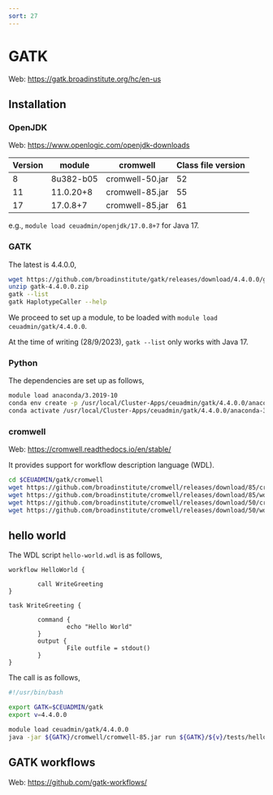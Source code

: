 ```yaml
---
sort: 27
---
```


# GATK

Web: <https://gatk.broadinstitute.org/hc/en-us>

## Installation

### OpenJDK

Web: <https://www.openlogic.com/openjdk-downloads>

| Version | module    | cromwell        | Class file version |
| ------- | --------- | --------------- | ------------------ |
| 8       | 8u382-b05 | cromwell-50.jar | 52                 |
| 11      | 11.0.20+8 | cromwell-85.jar | 55                 |
| 17      | 17.0.8+7  | cromwell-85.jar | 61                 |

e.g., `module load ceuadmin/openjdk/17.0.8+7` for Java 17.

### GATK

The latest is 4.4.0.0,

```bash
wget https://github.com/broadinstitute/gatk/releases/download/4.4.0.0/gatk-4.4.0.0.zip
unzip gatk-4.4.0.0.zip
gatk --list
gatk HaplotypeCaller --help
```

We proceed to set up a module, to be loaded with `module load ceuadmin/gatk/4.4.0.0`.

At the time of writing (28/9/2023), `gatk --list` only works with Java 17.

### Python

The dependencies are set up as follows,

```bash
module load anaconda/3.2019-10
conda env create -p /usr/local/Cluster-Apps/ceuadmin/gatk/4.4.0.0/anaconda-3.2019-10 -f gatkcondaenv.yml
conda activate /usr/local/Cluster-Apps/ceuadmin/gatk/4.4.0.0/anaconda-3.2019-10
```

### cromwell

Web: <https://cromwell.readthedocs.io/en/stable/>

It provides support for workflow description language (WDL).

```bash
cd $CEUADMIN/gatk/cromwell
wget https://github.com/broadinstitute/cromwell/releases/download/85/cromwell-85.jar
wget https://github.com/broadinstitute/cromwell/releases/download/85/womtool-85.jar
wget https://github.com/broadinstitute/cromwell/releases/download/50/cromwell-50.jar
wget https://github.com/broadinstitute/cromwell/releases/download/50/womtool-50.jar
```

## hello world

The WDL script `hello-world.wdl` is as follows,

```wdl
workflow HelloWorld {

        call WriteGreeting
}

task WriteGreeting {

        command {
                echo "Hello World"
        }
        output {
                File outfile = stdout()
        }
}
```

The call is as follows,

```bash
#!/usr/bin/bash

export GATK=$CEUADMIN/gatk
export v=4.4.0.0

module load ceuadmin/gatk/4.4.0.0
java -jar ${GATK}/cromwell/cromwell-85.jar run ${GATK}/${v}/tests/hello-world.wdl
```

## GATK workflows

Web: <https://github.com/gatk-workflows/>
